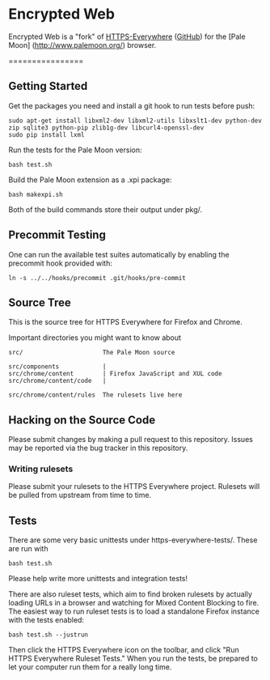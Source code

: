 # Encrypted Web

Encrypted Web is a "fork" of [HTTPS-Everywhere](https://eff.org/https-everywhere) ([GitHub](https://github.com/EFForg/https-everywhere/)) for the [Pale Moon] (http://www.palemoon.org/) browser.

================

Getting Started
---------------

Get the packages you need and install a git hook to run tests before push:

    sudo apt-get install libxml2-dev libxml2-utils libxslt1-dev python-dev zip sqlite3 python-pip zlib1g-dev libcurl4-openssl-dev
	sudo pip install lxml

Run the tests for the Pale Moon version:

    bash test.sh

Build the Pale Moon extension as a .xpi package:

    bash makexpi.sh

Both of the build commands store their output under pkg/.

Precommit Testing
-----------------

One can run the available test suites automatically by enabling the precommit
hook provided with:

    ln -s ../../hooks/precommit .git/hooks/pre-commit

Source Tree
-----------

This is the source tree for HTTPS Everywhere for Firefox and Chrome.

Important directories you might want to know about

    src/                      The Pale Moon source

    src/components            |
    src/chrome/content        | Firefox JavaScript and XUL code
    src/chrome/content/code   |

    src/chrome/content/rules  The rulesets live here

Hacking on the Source Code
--------------------------

Please submit changes by making a pull request to this repository. Issues may be reported via the bug tracker in this repository.

### Writing rulesets

Please submit your rulesets to the HTTPS Everywhere project. Rulesets will be pulled from upstream from time to time.


Tests
-------------

There are some very basic unittests under https-everywhere-tests/. These are run with

    bash test.sh

Please help write more unittests and integration tests!

There are also ruleset tests, which aim to find broken rulesets by actually
loading URLs in a browser and watching for Mixed Content Blocking to fire.
The easiest way to run ruleset tests is to load a standalone Firefox instance
with the tests enabled:

    bash test.sh --justrun

Then click the HTTPS Everywhere icon on the toolbar, and click "Run HTTPS
Everywhere Ruleset Tests." When you run the tests, be prepared to let your
computer run them for a really long time.
